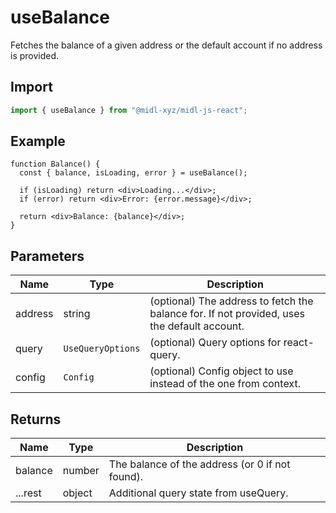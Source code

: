 # useBalance

Fetches the balance of a given address or the default account if no address is provided.

## Import

```ts
import { useBalance } from "@midl-xyz/midl-js-react";
```

## Example

```tsx
function Balance() {
  const { balance, isLoading, error } = useBalance();

  if (isLoading) return <div>Loading...</div>;
  if (error) return <div>Error: {error.message}</div>;

  return <div>Balance: {balance}</div>;
}
```

## Parameters

| Name    | Type              | Description                                                                                 |
| ------- | ----------------- | ------------------------------------------------------------------------------------------- |
| address | string            | (optional) The address to fetch the balance for. If not provided, uses the default account. |
| query   | `UseQueryOptions` | (optional) Query options for react-query.                                                   |
| config  | `Config`          | (optional) Config object to use instead of the one from context.                            |

## Returns

| Name    | Type   | Description                                     |
| ------- | ------ | ----------------------------------------------- |
| balance | number | The balance of the address (or 0 if not found). |
| ...rest | object | Additional query state from useQuery.           |
